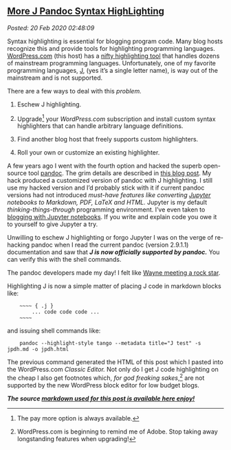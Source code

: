  
[More J Pandoc Syntax HighLighting](http://analyzethedatanotthedrivel.org/2020/02/19/more-j-pandoc-syntax-highlighting/) 
------------------------------------------------------------------------------------------------------------------------

*Posted: 20 Feb 2020 02:48:09*

Syntax highlighting is essential for blogging program code. Many blog
hosts recognize this and provide tools for highlighting programming
languages. [WordPress.com](https://wordpress.com/) (this host) has a
[nifty highlighting
tool](https://en.support.wordpress.com/wordpress-editor/blocks/syntax-highlighter-code-block/)
that handles dozens of mainstream programming languages. Unfortunately,
one of my favorite programming languages, [J](//www.jsoftware.com), (yes
it’s a single letter name), is way out of the mainstream and is not
supported.

There are a few ways to deal with this *problem.*

1.  Eschew J highlighting.

2.  Upgrade[^1x5741] your *WordPress.com* subscription and install custom
    syntax highlighters that can handle arbitrary language definitions.

3.  Find another blog host that freely supports custom highlighters.

4.  Roll your own or customize an existing highlighter.

A few years ago I went with the fourth option and hacked the superb
open-source tool [pandoc](https://pandoc.org/). The grim details are
described in [this blog
post](https://analyzethedatanotthedrivel.org/2012/09/20/pandoc-based-j-syntax-highlighting/).
My hack produced a customized version of pandoc with J highlighting. I
still use my hacked version and I’d probably stick with it if current
pandoc versions had not introduced *must-have features like converting
[Jupyter](https://jupyter.org/) notebooks to Markdown, PDF, LaTeX and
HTML.* Jupyter is my default *thinking-things-through* programming
environment. I’ve even taken to [blogging with Jupyter
notebooks](https://github.com/bakerjd99/smugpyter/blob/master/notebooks/Unified%20XKCD%20Colors.ipynb).
If you write and explain code you owe it to yourself to give Jupyter a
try.

Unwilling to eschew J highlighting or forgo Jupyter I was on the verge
of re-hacking pandoc when I read the current pandoc (version 2.9.1.1)
documentation and saw that ***J is now officially supported by
pandoc.*** You can verify this with the shell commands.

The pandoc developers made my day! I felt like [Wayne meeting a rock
star](https://www.youtube.com/watch?v=lBEn3a4TIUw).

Highlighting J is now a simple matter of placing J code in markdown
blocks like:

        ~~~~ { .j }
            ... code code code ...
        ~~~~

and issuing shell commands like:

        pandoc --highlight-style tango --metadata title="J test" -s jpdh.md -o jpdh.html

The previous command generated the HTML of this post which I pasted into
the WordPress.com *Classic Editor.* Not only do I get J code
highlighting on the cheap I also get footnotes which, *for god freaking
sakes*,[^2x5741] are not supported by the new WordPress block editor for low
budget blogs.

***The source [markdown used for this post is available here
enjoy!](https://github.com/bakerjd99/jacks/tree/master/pandocexamples)***


[^1x5741]: The pay more option is always available.

[^2x5741]: WordPress.com is beginning to remind me of Adobe. Stop taking away
    longstanding features when upgrading!
